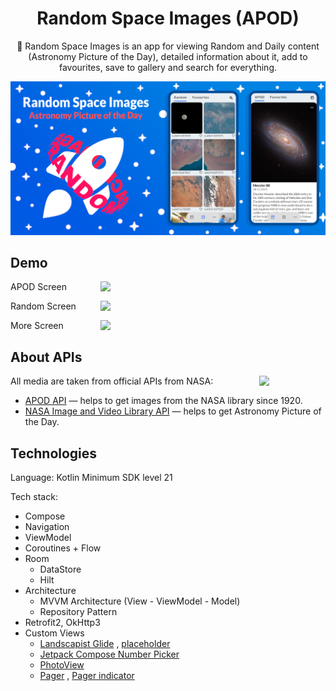 <h1 align="center">Random Space Images (APOD)</h1>

<p align="center">  
  🚀 Random Space Images is an app for viewing Random and Daily content (Astronomy Picture of the Day), detailed information about it, add to favourites, save to gallery and search for everything.
</p>

<p align="center">
  <img src="/preview/poster.png"/>
</p>

## Demo

<p>
    APOD Screen
    <img src="/preview/apod_demo.mp4" align="right" width="360"/>
</p>

<p>
    Random Screen
    <img src="/preview/random_demo.mp4" align="right" width="360"/>
</p>

<p>
    More Screen
    <img src="/preview/more_demo.mp4" align="right" width="360"/>
</p>

## About APIs

<img src="https://www.nasa.gov/sites/default/files/thumbnails/image/nasa-logo-web-rgb.png" align="right" width="21%"/>

All media are taken from official APIs from NASA:

- [APOD API](https://github.com/nasa/apod-api) — helps to get images from the NASA library since
  1920.
- [NASA Image and Video Library API](https://images.nasa.gov/docs/images.nasa.gov_api_docs.pdf) —
  helps to get Astronomy Picture of the Day.

## Technologies

Language: Kotlin Minimum SDK level 21

Tech stack:

- Compose
- Navigation
- ViewModel
- Coroutines + Flow
- Room
    - DataStore
    - Hilt
- Architecture
    - MVVM Architecture (View - ViewModel - Model)
    - Repository Pattern
- Retrofit2, OkHttp3
- Custom Views
    - [Landscapist Glide](https://github.com/skydoves/landscapist#glide)
      , [placeholder](https://github.com/skydoves/landscapist#placeholder)
    - [Jetpack Compose Number Picker](https://github.com/ChargeMap/Compose-NumberPicker)
    - [PhotoView](https://github.com/Baseflow/PhotoView)
    - [Pager](https://google.github.io/accompanist/pager/#pager-layouts)
      , [Pager indicator](https://google.github.io/accompanist/pager/#indicators)
